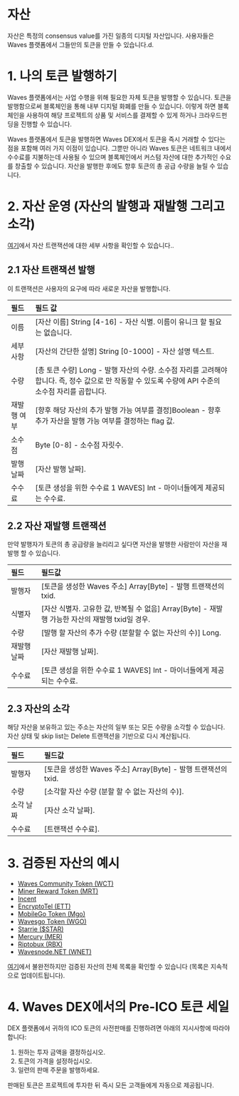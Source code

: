 # 자산

자산은 특정의 consensus value를 가진 일종의 디지털 자산입니다. 사용자들은 Waves 플랫폼에서 그들만의 토큰을 만들 수 있습니다.d.

# 1. 나의 토큰 발행하기 

Waves 플랫폼에서는 사업 수행을 위해 필요한 자체 토큰을 발행할 수 있습니다. 토큰을 발행함으로써 블록체인을 통해 내부 디지털 화폐를 만들 수 있습니다. 이렇게 하면 블록체인을 사용하여 해당 프로젝트의 상품 및 서비스를 결제할 수 있게 하거나 크라우드펀딩을 진행할 수 있습니다.

Waves 플랫폼에서 토큰을 발행하면 Waves DEX에서 토큰을 즉시 거래할 수 있다는 점을 포함해 여러 가지 이점이 있습니다. 그뿐만 아니라 Waves 토큰은 네트워크 내에서 수수료를 지불하는데 사용될 수 있으며 블록체인에서 커스텀 자산에 대한 추가적인 수요를 창출할 수 있습니다. 자산을 발행한 후에도 향후 토큰의 총 공급 수량을 늘릴 수 있습니다.

# 2. 자산 운영 \(자산의 발행과 재발행 그리고 소각\) 

[여기](/development-and-api/node-api/asset-transactions.md)에서 자산 트랜잭션에 대한 세부 사항을 확인할 수 있습니다..

## 2.1 자산 트랜잭션 발행 

이 트랜잭션은 사용자의 요구에 따라 새로운 자산을 발행합니다.

| 필드 | 필드 값 |
| :--- | :--- |
| 이름 | \[자산 이름\] String \[4-16\] - 자산 식별. 이름이 유니크 할 필요는 없습니다. |
| 세부 사항 | \[자산의 간단한 설명\] String \[0-1000\] - 자산 설명 텍스트. |
| 수량 | \[총 토큰 수량\] Long - 발행 자산의 수량. 소수점 자리를 고려해야합니다. 즉, 정수 값으로 만 작동할 수 있도록 수량에 API 수준의 소수점 자리를 곱합니다. |
| 재발행 여부 | \[향후 해당 자산의 추가 발행 가능 여부를 결정\]Boolean - 향후 추가 자산을 발행 가능 여부를 결정하는 flag 값. |
| 소수점 | Byte \[0-8\] - 소수점 자릿수. |
| 발행 날짜 | \[자산 발행 날짜\]. |
| 수수료 | \[토큰 생성을 위한 수수료 1 WAVES\] Int - 마이너들에게 제공되는 수수료. |

## 2.2 자산 재발행 트랜잭션 

만약 발행자가 토큰의 총 공급량을 늘리리고 싶다면 자산을 발행한 사람만이 자산을 재발행 할 수 있습니다.

| 필드 | 필드값 |
| :--- | :--- |
| 발행자 | \[토큰을 생성한 Waves 주소\] Array\[Byte\] - 발행 트랜잭션의 txid. |
| 식별자 | \[자산 식별자. 고유한 값, 반복될 수 없음\] Array\[Byte\] - 재발행 가능한 자산의 재발행 txid일 경우. |
| 수량 | \[발행 할 자산의 추가 수량 \(분할할 수 없는 자산의 수\)\] Long. |
| 재발행 날짜 | \[자산 재발행 날짜\]. |
| 수수료 | \[토큰 생성을 위한 수수료 1 WAVES\] Int - 마이너들에게 제공되는 수수료. |

## 2.3 자산의 소각 

해당 자산을 보유하고 있는 주소는 자산의 일부 또는 모든 수량을 소각할 수 있습니다. 자산 상태 및 skip list는 Delete 트랜잭션을 기반으로 다시 계산됩니다.

| 필드 | 필드값 |
| :--- | :--- |
| 발행자 | \[토큰을 생성한 Waves 주소\] Array\[Byte\] - 발행 트랜잭션의 txid. |
| 수량 | \[소각할 자산 수량 \(분할 할 수 없는 자산의 수\)\]. |
| 소각 날짜 | \[자산 소각 날짜\]. |
| 수수료 | \[트랜잭션 수수료\]. |

# 3. 검증된 자산의 예시 

* [Waves Community Token \(WCT\)](http://www.waveswiki.org/index.php?title=Waves_Community_Token_%28WCT%29)
* [Miner Reward Token \(MRT\)](http://www.waveswiki.org/index.php?title=Miner_Reward_Token_%28MRT%29)
* [Incent](http://www.waveswiki.org/index.php?title=Incent)
* [EncryptoTel \(ETT\)](http://www.waveswiki.org/index.php?title=EncryptoTel)
* [MobileGo Token \(Mgo\)](http://www.waveswiki.org/index.php?title=MobileGo_Token)
* [Wavesgo Token \(WGO\)](http://www.waveswiki.org/index.php?title=Wavesgo_Token)
* [Starrie \($STAR\)](http://www.waveswiki.org/index.php?title=Starrie)
* [Mercury \(MER\)](http://www.waveswiki.org/index.php?title=Mercury)
* [Riptobux \(RBX\)](http://www.waveswiki.org/index.php?title=Riptobux)
* [Wavesnode.NET \(WNET\)](http://www.waveswiki.org/index.php?title=Wavesnode.NET)

[여기](http://support.wavesplatform.com/forums/2-knowledge-base/topics/8141-list-of-verified-assets/)에서 불완전하지만 검증된 자산의 전체 목록을 확인할 수 있습니다 \(목록은 지속적으로 업데이트됩니다\).

# 4. Waves DEX에서의 Pre-ICO 토큰 세일 

DEX 플랫폼에서 귀하의 ICO 토큰의 사전판매를 진행하려면 아래의 지시사항에 따라야 합니다:

1. 원하는 투자 금액을 결정하십시오.
2. 토큰의 가격을 설정하십시오.
3. 일련의 판매 주문을 발행하세요.

판매된 토큰은 프로젝트에 투자한 뒤 즉시 모든 고객들에게 자동으로 제공됩니다.
